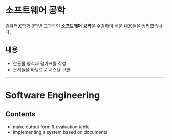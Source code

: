 # 소프트웨어 공학

컴퓨터공학과 3학년 교과목인 **소프트웨어 공학**을 수강하여 배운 내용들을 정리했습니다.

## 내용

- 산출물 양식과 평가표를 작성
- 문서들을 바탕으로 시스템 구현


- - -

# Software Engineering

## Contents

- make output form & evaluation table
- implementing a system based on documents

